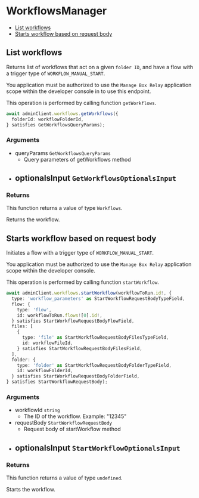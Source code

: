 # WorkflowsManager

- [List workflows](#list-workflows)
- [Starts workflow based on request body](#starts-workflow-based-on-request-body)

## List workflows

Returns list of workflows that act on a given `folder ID`, and
have a flow with a trigger type of `WORKFLOW_MANUAL_START`.

You application must be authorized to use the `Manage Box Relay` application
scope within the developer console in to use this endpoint.

This operation is performed by calling function `getWorkflows`.

```ts
await adminClient.workflows.getWorkflows({
  folderId: workflowFolderId,
} satisfies GetWorkflowsQueryParams);
```

### Arguments

- queryParams `GetWorkflowsQueryParams`
  - Query parameters of getWorkflows method
- optionalsInput `GetWorkflowsOptionalsInput`
  -

### Returns

This function returns a value of type `Workflows`.

Returns the workflow.

## Starts workflow based on request body

Initiates a flow with a trigger type of `WORKFLOW_MANUAL_START`.

You application must be authorized to use the `Manage Box Relay` application
scope within the developer console.

This operation is performed by calling function `startWorkflow`.

```ts
await adminClient.workflows.startWorkflow(workflowToRun.id!, {
  type: 'workflow_parameters' as StartWorkflowRequestBodyTypeField,
  flow: {
    type: 'flow',
    id: workflowToRun.flows![0].id!,
  } satisfies StartWorkflowRequestBodyFlowField,
  files: [
    {
      type: 'file' as StartWorkflowRequestBodyFilesTypeField,
      id: workflowFileId,
    } satisfies StartWorkflowRequestBodyFilesField,
  ],
  folder: {
    type: 'folder' as StartWorkflowRequestBodyFolderTypeField,
    id: workflowFolderId,
  } satisfies StartWorkflowRequestBodyFolderField,
} satisfies StartWorkflowRequestBody);
```

### Arguments

- workflowId `string`
  - The ID of the workflow. Example: "12345"
- requestBody `StartWorkflowRequestBody`
  - Request body of startWorkflow method
- optionalsInput `StartWorkflowOptionalsInput`
  -

### Returns

This function returns a value of type `undefined`.

Starts the workflow.

